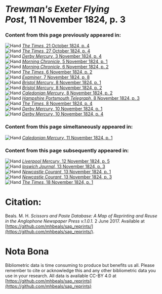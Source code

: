 # *Trewman's Exeter Flying Post*, 11 November 1824, p. 3  
  
### Content from this page previously appeared in:  
![Hand](http://scissorsandpaste.net/wp-content/uploads/2017/06/smallhandpointer.png) [*The Times*, 21 October 1824, p. 4](https://mhbeals.github.io/sap_html/The-Times/The-Times-21-October-1824-p-4)  
![Hand](http://scissorsandpaste.net/wp-content/uploads/2017/06/smallhandpointer.png) [*The Times*, 27 October 1824, p. 4](https://mhbeals.github.io/sap_html/The-Times/The-Times-27-October-1824-p-4)  
![Hand](http://scissorsandpaste.net/wp-content/uploads/2017/06/smallhandpointer.png) [*Derby Mercury*, 3 November 1824, p. 4](https://mhbeals.github.io/sap_html/Derby-Mercury/Derby-Mercury-3-November-1824-p-4)  
![Hand](http://scissorsandpaste.net/wp-content/uploads/2017/06/smallhandpointer.png) [*Morning Chronicle*, 5 November 1824, p. 1](https://mhbeals.github.io/sap_html/Morning-Chronicle/Morning-Chronicle-5-November-1824-p-1)  
![Hand](http://scissorsandpaste.net/wp-content/uploads/2017/06/smallhandpointer.png) [*Morning Chronicle*, 6 November 1824, p. 2](https://mhbeals.github.io/sap_html/Morning-Chronicle/Morning-Chronicle-6-November-1824-p-2)  
![Hand](http://scissorsandpaste.net/wp-content/uploads/2017/06/smallhandpointer.png) [*The Times*, 6 November 1824, p. 2](https://mhbeals.github.io/sap_html/The-Times/The-Times-6-November-1824-p-2)  
![Hand](http://scissorsandpaste.net/wp-content/uploads/2017/06/smallhandpointer.png) [*Examiner*, 7 November 1824, p. 8](https://mhbeals.github.io/sap_html/Examiner/Examiner-7-November-1824-p-8)  
![Hand](http://scissorsandpaste.net/wp-content/uploads/2017/06/smallhandpointer.png) [*Bristol Mercury*, 8 November 1824, p. 1](https://mhbeals.github.io/sap_html/Bristol-Mercury/Bristol-Mercury-8-November-1824-p-1)  
![Hand](http://scissorsandpaste.net/wp-content/uploads/2017/06/smallhandpointer.png) [*Bristol Mercury*, 8 November 1824, p. 2](https://mhbeals.github.io/sap_html/Bristol-Mercury/Bristol-Mercury-8-November-1824-p-2)  
![Hand](http://scissorsandpaste.net/wp-content/uploads/2017/06/smallhandpointer.png) [*Caledonian Mercury*, 8 November 1824, p. 2](https://mhbeals.github.io/sap_html/Caledonian-Mercury/Caledonian-Mercury-8-November-1824-p-2)  
![Hand](http://scissorsandpaste.net/wp-content/uploads/2017/06/smallhandpointer.png) [*Hampshire Portsmouth Telegraph*, 8 November 1824, p. 3](https://mhbeals.github.io/sap_html/Hampshire-Portsmouth-Telegraph/Hampshire-Portsmouth-Telegraph-8-November-1824-p-3)  
![Hand](http://scissorsandpaste.net/wp-content/uploads/2017/06/smallhandpointer.png) [*The Times*, 8 November 1824, p. 4](https://mhbeals.github.io/sap_html/The-Times/The-Times-8-November-1824-p-4)  
![Hand](http://scissorsandpaste.net/wp-content/uploads/2017/06/smallhandpointer.png) [*Derby Mercury*, 10 November 1824, p. 1](https://mhbeals.github.io/sap_html/Derby-Mercury/Derby-Mercury-10-November-1824-p-1)  
![Hand](http://scissorsandpaste.net/wp-content/uploads/2017/06/smallhandpointer.png) [*Derby Mercury*, 10 November 1824, p. 4](https://mhbeals.github.io/sap_html/Derby-Mercury/Derby-Mercury-10-November-1824-p-4)  
  
### Content from this page simeltaneously appeared in:  
![Hand](http://scissorsandpaste.net/wp-content/uploads/2017/06/smallhandpointer.png) [*Caledonian Mercury*, 11 November 1824, p. 1](https://mhbeals.github.io/sap_html/Caledonian-Mercury/Caledonian-Mercury-11-November-1824-p-1)  
  
### Content from this page subsequently appeared in:  
![Hand](http://scissorsandpaste.net/wp-content/uploads/2017/06/smallhandpointer.png) [*Liverpool Mercury*, 12 November 1824, p. 5](https://mhbeals.github.io/sap_html/Liverpool-Mercury/Liverpool-Mercury-12-November-1824-p-5)  
![Hand](http://scissorsandpaste.net/wp-content/uploads/2017/06/smallhandpointer.png) [*Ipswich Journal*, 13 November 1824, p. 3](https://mhbeals.github.io/sap_html/Ipswich-Journal/Ipswich-Journal-13-November-1824-p-3)  
![Hand](http://scissorsandpaste.net/wp-content/uploads/2017/06/smallhandpointer.png) [*Newcastle Courant*, 13 November 1824, p. 1](https://mhbeals.github.io/sap_html/Newcastle-Courant/Newcastle-Courant-13-November-1824-p-1)  
![Hand](http://scissorsandpaste.net/wp-content/uploads/2017/06/smallhandpointer.png) [*Newcastle Courant*, 13 November 1824, p. 3](https://mhbeals.github.io/sap_html/Newcastle-Courant/Newcastle-Courant-13-November-1824-p-3)  
![Hand](http://scissorsandpaste.net/wp-content/uploads/2017/06/smallhandpointer.png) [*The Times*, 18 November 1824, p. 1](https://mhbeals.github.io/sap_html/The-Times/The-Times-18-November-1824-p-1)  


# Citation: 

Beals. M. H. *Scissors and Paste Database: A Map of Reprinting and Reuse in the Anglophone Newspaper Press v.1.0.1.* 2 June 2017. Available at [https://github.com/mhbeals/sap_reprints/](https://github.com/mhbeals/sap_reprints/). 

# Nota Bona

Bibliometric data is time consuming to produce but benefits us all. Please remember to cite or acknowledge this and any other bibliometric data you use in your research. All data is available CC-BY 4.0 at [https://github.com/mhbeals/sap_reprints](https://github.com/mhbeals/sap_reprints)